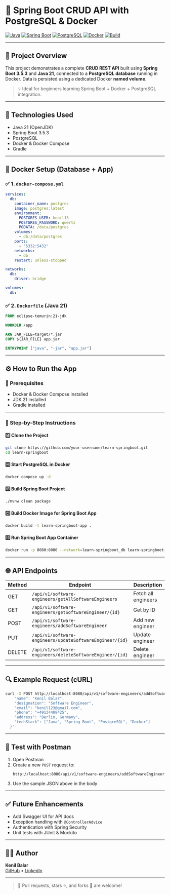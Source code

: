 # 🚀 Spring Boot CRUD API with PostgreSQL & Docker

[![Java](https://img.shields.io/badge/Java-21-orange.svg)](https://openjdk.org/projects/jdk/21/)
[![Spring Boot](https://img.shields.io/badge/Spring%20Boot-3.5.3-green.svg)](https://spring.io/projects/spring-boot)
[![PostgreSQL](https://img.shields.io/badge/PostgreSQL-17-blue.svg)](https://www.postgresql.org/)
[![Docker](https://img.shields.io/badge/Docker-Containerized-blue)](https://www.docker.com/)
[![Build](https://img.shields.io/badge/Build-Gradle-purple.svg)](https://maven.apache.org/)

---

## 📘 Project Overview

This project demonstrates a complete **CRUD REST API** built using **Spring Boot 3.5.3** and **Java 21**, connected to a **PostgreSQL database** running in Docker. Data is persisted using a dedicated Docker **named volume**.

> 💡 Ideal for beginners learning Spring Boot + Docker + PostgreSQL integration.

---

## 🧾 Technologies Used

- Java 21 (OpenJDK)
- Spring Boot 3.5.3
- PostgreSQL
- Docker & Docker Compose
- Gradle

---


## 🐳 Docker Setup (Database + App)


### ✅ 1. `docker-compose.yml`

```yaml
services:
  db:
    container_name: postgres
    image: postgres:latest
    environment:
      POSTGRES_USER: kenil13
      POSTGRES_PASSWORD: qwertz
      PGDATA: /data/postgres
    volumes:
      - db:/data/postgres
    ports:
      - "5332:5432"
    networks:
      - db
    restart: unless-stopped

networks:
  db:
    driver: bridge

volumes:
  db:
```


### ✅ 2. `Dockerfile` (Java 21)

```Dockerfile
FROM eclipse-temurin:21-jdk

WORKDIR /app

ARG JAR_FILE=target/*.jar
COPY ${JAR_FILE} app.jar

ENTRYPOINT ["java", "-jar", "app.jar"]
```

---

## ⚙️ How to Run the App

### 🧩 Prerequisites

- Docker & Docker Compose installed
- JDK 21 installed
- Gradle installed

---

### 🔧 Step-by-Step Instructions

#### 1️⃣ Clone the Project

```bash
git clone https://github.com/your-username/learn-springboot.git
cd learn-springboot
```

#### 2️⃣ Start PostgreSQL in Docker

```bash
docker compose up -d
```

#### 3️⃣ Build Spring Boot Project

```bash
./mvnw clean package
```

#### 4️⃣ Build Docker Image for Spring Boot App

```bash
docker build -t learn-springboot-app .
```

#### 5️⃣ Run Spring Boot App Container

```bash
docker run -p 8080:8080 --network=learn-springboot_db learn-springboot-app
```

---

## 🌐 API Endpoints

| Method | Endpoint | Description |
|--------|----------|-------------|
| GET    | `/api/v1/software-engineers/getAllSoftwareEngineers` | Fetch all engineers |
| GET    | `/api/v1/software-engineers/getSoftwareEngineer/{id}` | Get by ID |
| POST   | `/api/v1/software-engineers/addSoftwareEngineer` | Add new engineer |
| PUT    | `/api/v1/software-engineers/updateSoftwareEngineer/{id}` | Update engineer |
| DELETE | `/api/v1/software-engineers/deleteSoftwareEngineer/{id}` | Delete engineer |

---

## 🔍 Example Request (cURL)

```bash
curl -X POST http://localhost:8080/api/v1/software-engineers/addSoftwareEngineer   -H "Content-Type: application/json"   -d '{
    "name": "Kenil Balar",
    "designation": "Software Engineer",
    "email": "kenil123@gmail.com",
    "phone": "+49134408425",
    "address": "Berlin, Germany",
    "techStack": ["Java", "Spring Boot", "PostgreSQL", "Docker"]
  }'
```

---

## 🧪 Test with Postman

1. Open Postman
2. Create a new `POST` request to:
   ```
   http://localhost:8080/api/v1/software-engineers/addSoftwareEngineer
   ```
3. Use the sample JSON above in the body

---

## ✅ Future Enhancements

- Add Swagger UI for API docs
- Exception handling with `@ControllerAdvice`
- Authentication with Spring Security
- Unit tests with JUnit & Mockito

---

## 👨‍💻 Author

**Kenil Balar**  
[GitHub](https://github.com/KenilBalar) • [LinkedIn](https://www.linkedin.com/in/kenil-balar-1167b1213/)

---

> 💬 Pull requests, stars ⭐, and forks 🍴 are welcome!
